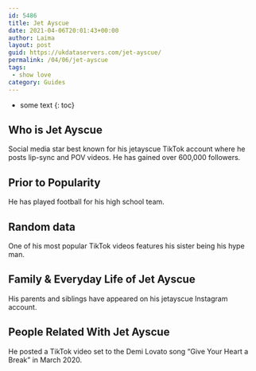 ```yaml
---
id: 5486
title: Jet Ayscue
date: 2021-04-06T20:01:43+00:00
author: Laima
layout: post
guid: https://ukdataservers.com/jet-ayscue/
permalink: /04/06/jet-ayscue
tags:
 - show love
category: Guides
---
```


* some text
{: toc}


## Who is Jet Ayscue
                  
                  
                  
Social media star best known for his jetayscue TikTok account where he posts lip-sync and POV videos. He has gained over 600,000 followers. 
                  
              
            
              
            
                
                
                
## Prior to Popularity
                  
                  
                  
He has played football for his high school team. 
                  
              
            
              
            
                
                
                
## Random data
                  
                  
                  
One of his most popular TikTok videos features his sister being his hype man. 
                  
              
            
              
            
                
                
                
## Family & Everyday Life of Jet Ayscue
                  
                  
                  
His parents and siblings have appeared on his jetayscue Instagram account. 
                  
              
            
              
            
                
                
                
## People Related With Jet Ayscue
                  
                  
                  
He posted a TikTok video set to the Demi Lovato song &#8220;Give Your Heart a Break&#8221; in March 2020. 
                  
              
            
              
            
                
              
            
              
              
            
            
              
            
          
          
          